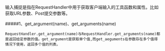 输入捕捉是指在RequestHandler中用于获取客户端输入的工具函数和属性。比如获取URL参数、Post提交参数等。

#####1、get_argument(name)、get_arguments(name)


```
RequestHandler.get_argument(name)与RequestHandler.get_arguments(name)都是返回给定参数的值。get_argument是获取单个值,而get_aeguments在参数存在多个值得情况下使用，返回多个值的列表。
```




